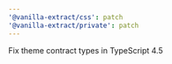 ```yaml
---
'@vanilla-extract/css': patch
'@vanilla-extract/private': patch
---
```


Fix theme contract types in TypeScript 4.5

